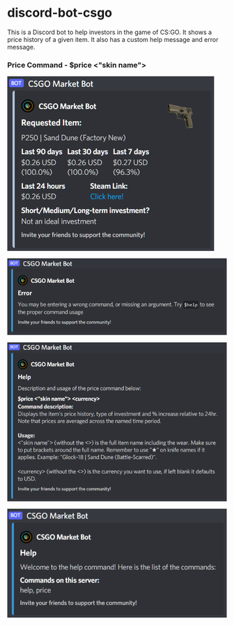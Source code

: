 # discord-bot-csgo
This is a Discord bot to help investors in the game of CS:GO. It shows a price history of a given item. It also has a custom help message and error message.

### Price Command - $price <"skin name"> <currency>
![Price Message](https://raw.githubusercontent.com/RyanRepositories/discord-bot-csgo/main/pictures/price_command.PNG)

![Error Message](https://raw.githubusercontent.com/RyanRepositories/discord-bot-csgo/main/pictures/error.PNG)

![Price-Help Message](https://raw.githubusercontent.com/RyanRepositories/discord-bot-csgo/main/pictures/price_help.PNG)

![Help Message](https://raw.githubusercontent.com/RyanRepositories/discord-bot-csgo/main/pictures/help.PNG)
